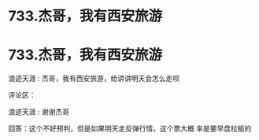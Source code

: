 # 733.杰哥，我有西安旅游

# 733.杰哥，我有西安旅游

浪迹天涯 : 杰哥，我有西安旅游，给讲讲明天会怎么走呗

评论区：

浪迹天涯 : 谢谢杰哥

回答：这个不好预判，但是如果明天走反弹行情，这个票大概 率是要早盘拉板的